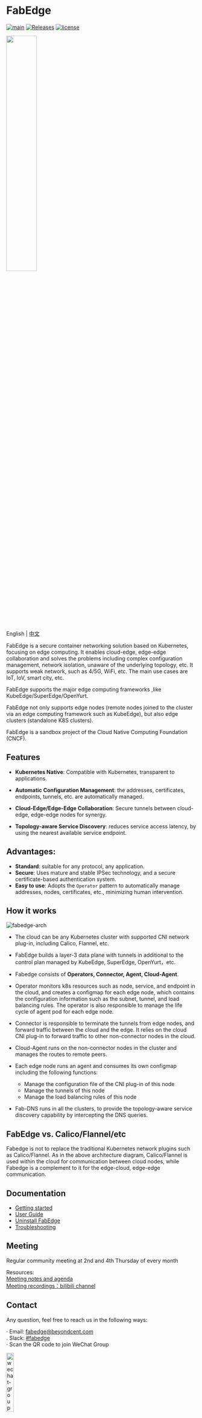 # FabEdge

[![main](https://github.com/FabEdge/fabedge/actions/workflows/main.yml/badge.svg)](https://github.com/FabEdge/fabedge/actions/workflows/main.yml)
[![Releases](https://img.shields.io/github/release/fabedge/fabedge/all.svg?style=flat-square)](https://github.com/fabedge/fabedge/releases)
[![license](https://img.shields.io/badge/License-Apache%202.0-blue.svg)](https://github.com/FabEdge/fabedge/blob/main/LICENSE)

<img src="https://user-images.githubusercontent.com/88021699/132610524-c5adcbd3-d49a-4de4-94de-dab46d4a2ed5.jpg" width="40%">  

English | [中文](README_zh.md)


FabEdge is a secure container networking solution based on Kubernetes, focusing on edge computing. It enables cloud-edge, edge-edge collaboration and solves the problems including complex configuration management, network isolation, unaware of the underlying topology, etc. It supports weak network, such as 4/5G, WiFi, etc. The main use cases are IoT, IoV, smart city, etc.

FabEdge supports the major edge computing frameworks ,like KubeEdge/SuperEdge/OpenYurt.

FabEdge not only supports edge nodes (remote nodes joined to the cluster via an edge computing framework such as KubeEdge), but also edge clusters (standalone K8S clusters).

FabEdge is a sandbox project of the Cloud Native Computing Foundation (CNCF).


## Features
* **Kubernetes Native**: Compatible with Kubernetes, transparent to applications.  

* **Automatic Configuration Management**: the addresses, certificates, endpoints, tunnels, etc. are automatically managed.

* **Cloud-Edge/Edge-Edge Collaboration**: Secure tunnels between cloud-edge, edge-edge nodes for synergy.

* **Topology-aware Service Discovery**: reduces service access latency, by using the nearest available service endpoint.


## Advantages:

- **Standard**: suitable for any protocol, any application.
- **Secure**: Uses mature and stable IPSec technology, and a secure certificate-based authentication system.
- **Easy to use**: Adopts the `Operator` pattern to automatically manage addresses, nodes, certificates, etc., minimizing human intervention.


## How it works
<img src="docs/images/FabEdge-Arch.png" alt="fabedge-arch" />

* The cloud can be any Kubernetes cluster with supported CNI network plug-in, including Calico, Flannel, etc.
* FabEdge builds a layer-3 data plane with tunnels in additional to the control plan managed by KubeEdge, SuperEdge, OpenYurt，etc.
* Fabedge consists of **Operators, Connector, Agent, Cloud-Agent**.
* Operator monitors k8s resources such as node, service, and endpoint in the cloud, and creates a configmap for each edge node, which contains the  configuration information such as the subnet, tunnel, and load balancing rules. The operator is also responsible to manage the life cycle of agent pod for each edge node.  
* Connector is responsible to terminate the tunnels from edge nodes, and forward traffic between the cloud and the edge. It relies on the cloud CNI plug-in to forward traffic to other non-connector nodes in the cloud.
* Cloud-Agent runs on the non-connector nodes in the cluster and manages the routes to remote peers.
* Each edge node runs an agent and consumes its own configmap including the following functions:
    - Manage the configuration file of the CNI plug-in of this node
    - Manage the tunnels of this node
    - Manage the load balancing rules of this node  

* Fab-DNS runs in all the clusters, to provide the topology-aware service discovery capability by intercepting the DNS queries.    


## FabEdge vs. Calico/Flannel/etc

Fabedge is not to replace the traditional Kubernetes network plugins such as Calico/Flannel. As in the above architecture diagram, Calico/Flannel is used within the cloud for communication between cloud nodes, while Fabedge is a complement to it for the edge-cloud, edge-edge communication. 

## Documentation

* [Getting started](docs/get-started.md) 
* [User Guide](docs/user-guide.md) 
* [Uninstall FabEdge](docs/uninstall.md)
* [Troubleshooting](docs/troubleshooting-guide.md)


## Meeting
Regular community meeting at  2nd and 4th Thursday of every month  

Resources:  
[Meeting notes and agenda](https://shimo.im/docs/Wwt9TdGqgVvpDHJt)    
[Meeting recordings：bilibili channel](https://space.bilibili.com/524926244?spm_id_from=333.1007.0.0)  

## Contact
Any question, feel free to reach us in the following ways:

· Email: fabedge@beyondcent.com  
. Slack: [#fabedge](https://cloud-native.slack.com/archives/C03AD0TFPFF)  
· Scan the QR code to join WeChat Group

<img src="docs/images/wechat-group-qr-code.jpg" alt="wechat-group" style="width: 20%"/>



## Contributing

If you're interested in being a contributor and want to get involved in developing the FabEdge code, please see [CONTRIBUTING](./CONTRIBUTING.md) for details on submitting patches and the contribution workflow.

Please make sure to read and observe our [Code of Conduct](https://github.com/FabEdge/fabedge/blob/main/CODE_OF_CONDUCT.md).


## License
FabEdge is under the Apache 2.0 license. See the [LICENSE](https://github.com/FabEdge/fabedge/blob/main/LICENSE) file for details. 

